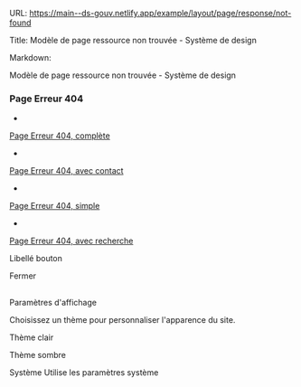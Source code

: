 URL:
https://main--ds-gouv.netlify.app/example/layout/page/response/not-found

Title:
Modèle de page ressource non trouvée - Système de design

Markdown:

Modèle de page ressource non trouvée - Système de design


### Page Erreur 404


-
[Page Erreur 404, complète](complete)


-
[Page Erreur 404, avec contact](contact)


-
[Page Erreur 404, simple](default)


-
[Page Erreur 404, avec recherche](search)


Libellé bouton


Fermer


##
Paramètres d'affichage


Choisissez un thème pour personnaliser l'apparence du site.


Thème clair


Thème sombre


Système
Utilise les paramètres système
